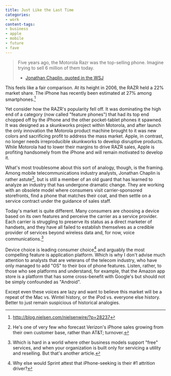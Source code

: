 ```yaml
---
title: Just Like the Last Time
categories:
- work
content-tags:
- business
- apple
- mobile
- future
- fave
---
```


> Five years ago, the Motorola Razr was the top-selling phone.  Imagine trying to sell 6 million of them today.
> - [Jonathan Chaplin, quoted in the WSJ][1]

This feels like a fair comparison.  At its height in 2006, the RAZR held a 22% market share.  The iPhone has recently been estimated at 27% among smartphones.[^1]

Yet consider how the RAZR's popularity fell off.  It was dominating the high end of a category (now called "feature phones") that had its top end chopped off by the iPhone and the other pocket-tablet phones it spawned.  It was designed as a skunkworks project within Motorola, and after launch the only innovation the Motorola product machine brought to it was new colors and sacrificing profit to address the mass market.  Apple, in contrast, no longer needs irreproducible skunkworks to develop disruptive products.  While Motorola had to lower their margins to drive RAZR sales, Apple is profiting handsomely from the iPhone and will remain motivated to develop it.

What's most troublesome about this sort of analogy, though, is the framing.  Among mobile telecommunications industry analysts, Jonathan Chaplin is rather astute[^2], but is still a member of an old guard that has learned to analyze an industry that has undergone dramatic change.  They are working with an obsolete model where consumers visit carrier-sponsored storefronts, find a phone that matches their coat, and then settle on a service contract under the guidance of sales staff.

Today's market is quite different.  Many consumers are choosing a device based on its own features and perceive the carrier as a service provider.  Each carrier is struggling to preserve its status as a direct marketer of handsets, and they have all failed to establish themselves as a credible provider of services beyond wireless data and, for now, voice communications.[^3]

Device choice is leading consumer choice[^4] and arguably the most compelling feature is application platform.  Which is why I don't advise much attention to analysts that are veterans of the telecom industry, who have only managed to add "OS" to their box of phone features.  Listen, rather, to those who see platforms and understand, for example, that the Amazon app store is a platform that has some cross-benefit with Google's but should not be simply confounded as "Android".

Except even these voices are lazy and want to believe this market will be a repeat of the Mac vs. Wintel history, or the iPod vs. everyone else history.  Better to just remain suspicious of historical analogies.

   [1]: http://online.wsj.com/article/SB10001424052970203405504576603053795839250.html

[^1]: http://blog.nielsen.com/nielsenwire/?p=28237
[^2]: He's one of very few who forecast Verizon's iPhone sales growing from their own customer base, rather than AT&T; turnover.
[^3]: Which is hard in a world where other business models support "free" services, and when your organization is built only for servicing a utility and reselling.  But that's another article.
[^4]: Why else would Sprint attest that iPhone-seeking is their #1 attrition driver?

